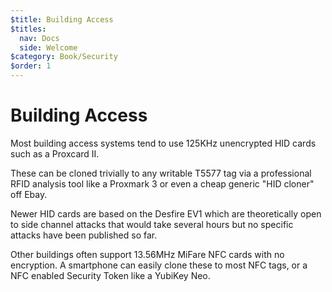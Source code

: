 ```yaml
---
$title: Building Access
$titles:
  nav: Docs
  side: Welcome
$category: Book/Security
$order: 1
---
```



# Building Access

Most building access systems tend to use 125KHz unencrypted HID cards such as a
Proxcard II.

These can be cloned trivially to any writable T5577 tag via a professional RFID
analysis tool like a Proxmark 3 or even a cheap generic "HID cloner" off Ebay.

Newer HID cards are based on the Desfire EV1 which are theoretically open to
side channel attacks that would take several hours but no specific attacks have
been published so far.

Other buildings often support 13.56MHz MiFare NFC cards with no encryption. A
smartphone can easily clone these to most NFC tags, or a NFC enabled Security
Token like a YubiKey Neo.
